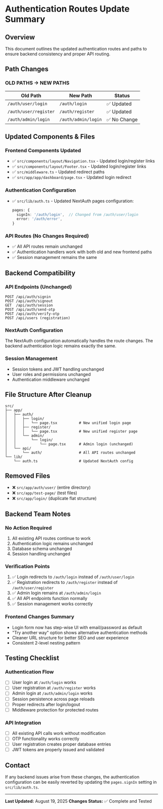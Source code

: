 # Authentication Routes Update Summary

## Overview
This document outlines the updated authentication routes and paths to ensure backend consistency and proper API routing.

## Path Changes

### OLD PATHS → NEW PATHS

| Old Path | New Path | Status |
|----------|----------|---------|
| `/auth/user/login` | `/auth/login` | ✅ Updated |
| `/auth/user/register` | `/auth/register` | ✅ Updated |
| `/auth/admin/login` | `/auth/admin/login` | ✅ No Change |

## Updated Components & Files

### Frontend Components Updated
- ✅ `src/components/layout/Navigation.tsx` - Updated login/register links
- ✅ `src/components/layout/Footer.tsx` - Updated login/register links
- ✅ `src/middleware.ts` - Updated redirect paths
- ✅ `src/app/app/dashboard/page.tsx` - Updated login redirect

### Authentication Configuration
- ✅ `src/lib/auth.ts` - Updated NextAuth pages configuration:
  ```typescript
  pages: {
    signIn: '/auth/login',  // Changed from /auth/user/login
    error: '/auth/error',
  }
  ```

### API Routes (No Changes Required)
- ✅ All API routes remain unchanged
- ✅ Authentication handlers work with both old and new frontend paths
- ✅ Session management remains the same

## Backend Compatibility

### API Endpoints (Unchanged)
```
POST /api/auth/signin
POST /api/auth/signout
GET  /api/auth/session
POST /api/auth/send-otp
POST /api/auth/verify-otp
POST /api/users (registration)
```

### NextAuth Configuration
The NextAuth configuration automatically handles the route changes. The backend authentication logic remains exactly the same.

### Session Management
- Session tokens and JWT handling unchanged
- User roles and permissions unchanged
- Authentication middleware unchanged

## File Structure After Cleanup

```
src/
├── app/
│   ├── auth/
│   │   ├── login/
│   │   │   └── page.tsx          # New unified login page
│   │   ├── register/
│   │   │   └── page.tsx          # New unified register page
│   │   └── admin/
│   │       └── login/
│   │           └── page.tsx      # Admin login (unchanged)
│   └── api/
│       └── auth/                 # All API routes unchanged
└── lib/
    └── auth.ts                   # Updated NextAuth config
```

## Removed Files
- ❌ `src/app/auth/user/` (entire directory)
- ❌ `src/app/test-page/` (test files)
- ❌ `src/app/login/` (duplicate flat structure)

## Backend Team Notes

### No Action Required
1. All existing API routes continue to work
2. Authentication logic remains unchanged
3. Database schema unchanged
4. Session handling unchanged

### Verification Points
1. ✅ Login redirects to `/auth/login` instead of `/auth/user/login`
2. ✅ Registration redirects to `/auth/register` instead of `/auth/user/register`
3. ✅ Admin login remains at `/auth/admin/login`
4. ✅ All API endpoints function normally
5. ✅ Session management works correctly

### Frontend Changes Summary
- Login form now has step-wise UI with email/password as default
- "Try another way" option shows alternative authentication methods
- Cleaner URL structure for better SEO and user experience
- Consistent 2-level nesting pattern

## Testing Checklist

### Authentication Flow
- [ ] User login at `/auth/login` works
- [ ] User registration at `/auth/register` works  
- [ ] Admin login at `/auth/admin/login` works
- [ ] Session persistence across page reloads
- [ ] Proper redirects after login/logout
- [ ] Middleware protection for protected routes

### API Integration
- [ ] All existing API calls work without modification
- [ ] OTP functionality works correctly
- [ ] User registration creates proper database entries
- [ ] JWT tokens are properly issued and validated

## Contact
If any backend issues arise from these changes, the authentication configuration can be easily reverted by updating the `pages.signIn` setting in `src/lib/auth.ts`.

---
**Last Updated:** August 19, 2025
**Changes Status:** ✅ Complete and Tested

